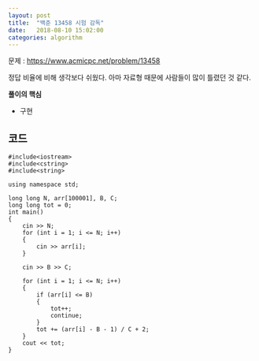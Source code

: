 ```yaml
---
layout: post
title:  "백준 13458 시험 감독"
date:   2018-08-10 15:02:00
categories: algorithm
---
```


문제 : <https://www.acmicpc.net/problem/13458>

정답 비율에 비해 생각보다 쉬웠다. 아마 자료형 때문에 사람들이 많이 틀렸던 것 같다.
 

**풀이의 핵심**
 + 구현


코드
--------

~~~
#include<iostream>
#include<cstring>
#include<string>

using namespace std;

long long N, arr[100001], B, C;
long long tot = 0;
int main()
{
	cin >> N;
	for (int i = 1; i <= N; i++)
	{
		cin >> arr[i];
	}

	cin >> B >> C;

	for (int i = 1; i <= N; i++)
	{
		if (arr[i] <= B)
		{
			tot++;
			continue;
		}
		tot += (arr[i] - B - 1) / C + 2;
	}
	cout << tot;
}
~~~







